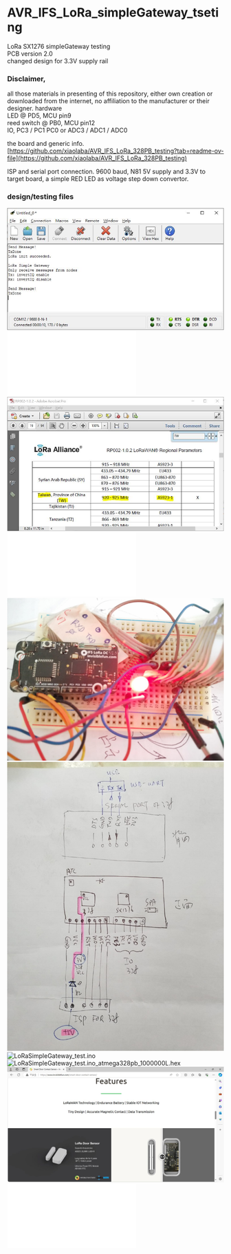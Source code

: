# AVR_IFS_LoRa_simpleGateway_tseting  
LoRa SX1276 simpleGateway testing  
PCB version 2.0  
changed design for 3.3V supply rail  

### Disclaimer,

all those materials in presenting of this repository, either own creation or downloaded from the internet, no affiliation to the manufacturer or their designer.
hardware  
LED @ PD5, MCU pin9  
reed switch @ PB0, MCU pin12  
IO, PC3 / PC1 PC0 or ADC3 / ADC1 / ADC0  

the board and generic info.  
[https://github.com/xiaolaba/AVR_IFS_LoRa_328PB_testing?tab=readme-ov-file](https://github.com/xiaolaba/AVR_IFS_LoRa_328PB_testing)

ISP and serial port connection.
9600 baud, N81
5V supply and 3.3V to target board, a simple RED LED as voltage step down convertor.

### design/testing files  
![9600N81_test_done.JPG](9600N81_test_done.JPG)  
![burn.bat](burn.bat)  
![Frequency_A923-1.jpg](Frequency_A923-1.jpg)  
![github_link_build_filelist.bat](github_link_build_filelist.bat)  
![Invisiblefun.com_SX1276_board_pcb.jpg](Invisiblefun.com_SX1276_board_pcb.jpg)  
![Invisiblefun.com_SX1276_board_sch.jpg](Invisiblefun.com_SX1276_board_sch.jpg)  
![LoRaSimpleGateway_test.ino](LoRaSimpleGateway_test.ino)  
![LoRaSimpleGateway_test.ino_atmega328pb_1000000L.hex](LoRaSimpleGateway_test.ino_atmega328pb_1000000L.hex)  
![OEM_base_board.JPG](OEM_base_board.JPG)  
![Terminal_ATmega328PB.bat](Terminal_ATmega328PB.bat) 
